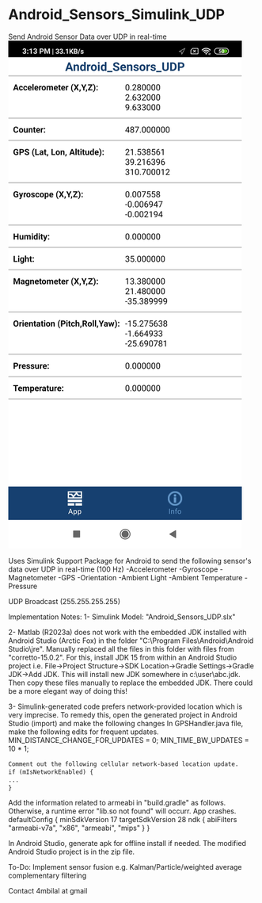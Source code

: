# Android_Sensors_Simulink_UDP
Send Android Sensor Data over UDP in real-time
![alt text](https://github.com/4mbilal/Android_Sensors_Simulink_UDP/blob/main/app_screen.png)

Uses Simulink Support Package for Android to send the following sensor's data over UDP in real-time (100 Hz)
-Accelerometer
-Gyroscope
-Magnetometer
-GPS
-Orientation
-Ambient Light
-Ambient Temperature
-Pressure

UDP Broadcast (255.255.255.255)

Implementation Notes:
1- Simulink Model: "Android_Sensors_UDP.slx"

2- Matlab (R2023a) does not work with the embedded JDK installed with Android Studio (Arctic Fox) in the folder "C:\Program Files\Android\Android Studio\jre". Manually replaced all the files in this folder with files from "corretto-15.0.2". For this, install JDK 15 from within an Android Studio project i.e. File->Project Structure->SDK Location->Gradle Settings->Gradle JDK->Add JDK. This will install new JDK somewhere in c:\user\abc\.jdk. Then copy these files manually to replace the embedded JDK. There could be a more elegant way of doing this!

3- Simulink-generated code prefers network-provided location which is very imprecise. To remedy this, open the generated project in Android Studio (import) and make the following changes 
In GPSHandler.java file, make the following edits for frequent updates.
	MIN_DISTANCE_CHANGE_FOR_UPDATES = 0;
	MIN_TIME_BW_UPDATES = 10 * 1;
	
	Comment out the following cellular network-based location update.
	if (mIsNetworkEnabled) {
	...
	}
	
Add the information related to armeabi in "build.gradle" as follows. Otherwise, a runtime error "lib.so not found" will occurr. App crashes. 
defaultConfig {
        minSdkVersion 17
        targetSdkVersion 28
        ndk {
            abiFilters "armeabi-v7a", "x86", "armeabi", "mips"
        }
    }
    
In Android Studio, generate apk for offline install if needed. The modified Android Studio project is in the zip file. 

To-Do:
Implement sensor fusion e.g. Kalman/Particle/weighted average complementary filtering

Contact 4mbilal at gmail

